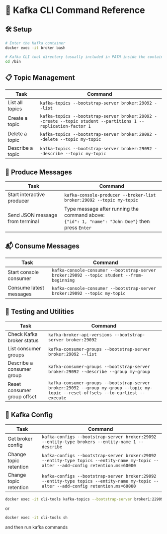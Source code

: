 # 🧰 Kafka CLI Command Reference

## 🛠️ Setup

```bash
# Enter the Kafka container
docker exec -it broker bash

# Kafka CLI tool directory (usually included in PATH inside the container)
cd /bin
```

## 📋 Topic Management

| Task             | Command                                                                                                       |
|------------------|---------------------------------------------------------------------------------------------------------------|
| List all topics  | `kafka-topics --bootstrap-server broker:29092 --list`                                                         |
| Create a topic   | `kafka-topics --bootstrap-server broker:29092 --create --topic student --partitions 1 --replication-factor 1` |
| Delete a topic   | `kafka-topics --bootstrap-server broker:29092 --delete --topic my-topic`                                      |
| Describe a topic | `kafka-topics --bootstrap-server broker:29092 --describe --topic my-topic`                                    |

## 📨 Produce Messages

| Task                            | Command                                                                                             |
|---------------------------------|-----------------------------------------------------------------------------------------------------|
| Start interactive producer      | `kafka-console-producer --broker-list broker:29092 --topic my-topic`                                |
| Send JSON message from terminal | Type message after running the command above:<br>`{"id": 1, "name": "John Doe"}` then press `Enter` |

## 📬 Consume Messages

| Task                    | Command                                                                                   |
|-------------------------|-------------------------------------------------------------------------------------------|
| Start console consumer  | `kafka-console-consumer --bootstrap-server broker:29092 --topic student --from-beginning` |
| Consume latest messages | `kafka-console-consumer --bootstrap-server broker:29092 --topic my-topic`                 |

## 🧪 Testing and Utilities

| Task                        | Command                                                                                                                           |
|-----------------------------|-----------------------------------------------------------------------------------------------------------------------------------|
| Check Kafka broker status   | `kafka-broker-api-versions --bootstrap-server broker:29092`                                                                       |
| List consumer groups        | `kafka-consumer-groups --bootstrap-server broker:29092 --list`                                                                    |
| Describe a consumer group   | `kafka-consumer-groups --bootstrap-server broker:29092 --describe --group my-group`                                               |
| Reset consumer group offset | `kafka-consumer-groups --bootstrap-server broker:29092 --group my-group --topic my-topic --reset-offsets --to-earliest --execute` |

## 🔄 Kafka Config

| Task                   | Command                                                                                                                             |
|------------------------|-------------------------------------------------------------------------------------------------------------------------------------|
| Get broker config      | `kafka-configs --bootstrap-server broker:29092 --entity-type brokers --entity-name 1 --describe`                                    |
| Change topic retention | `kafka-configs --bootstrap-server broker:29092 --entity-type topics --entity-name my-topic --alter --add-config retention.ms=60000` |
| Change topic retention | `kafka-configs --bootstrap-server broker:29092 --entity-type topics --entity-name my-topic --alter --add-config retention.ms=60000` |

```bash
docker exec -it cli-tools kafka-topics --bootstrap-server broker1:229092 --list
```

or

```bash
docker exec -it cli-tools sh
```

and then run kafka commands